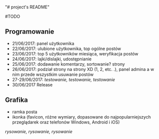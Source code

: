"# project's README"

#TODO
## Programowanie
* 21/06/2017: panel użytkownika
* 22/06/2017: ulubione użytkownika, top ogólne postów
* 23/06/2017: top 5 użytkowników miesiąca, weryfikacja postów
* 24/06/2017: lajki/dislajki, udostępnianie
* 25/06/2017: dodawanie komentarzy, sortowanie? strony
* 26/06/2017: podział strony na strony XD (1, 2, etc. .), panel admina a w nim przede wszystkim usuwanie postów
* 27-29/06/2017: *testowanie, testowanie, testowanie*
* 30/06/2017 Release

## Grafika
* ramka posta
* ikonka (favicon, różne wymiary, dopasowane do najpopularniejszych przeglądarek
  oraz telefonów Windows, Android i iOS)

*rysowanie, rysowanie, rysowanie*